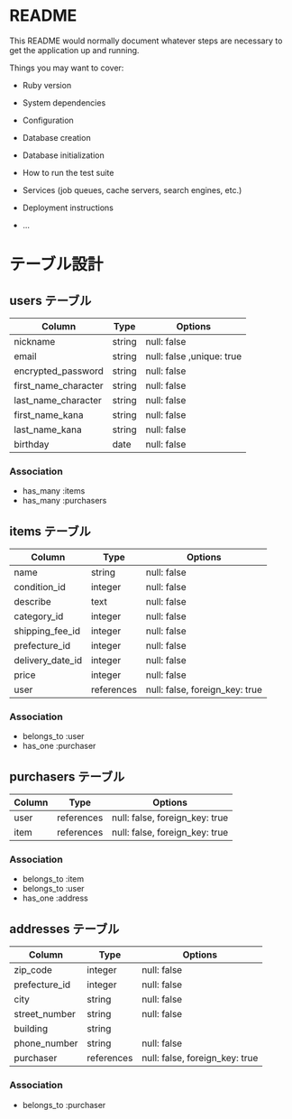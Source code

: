 # README

This README would normally document whatever steps are necessary to get the
application up and running.

Things you may want to cover:

* Ruby version

* System dependencies

* Configuration

* Database creation

* Database initialization

* How to run the test suite

* Services (job queues, cache servers, search engines, etc.)

* Deployment instructions

* ...

# テーブル設計

## users テーブル

| Column               | Type    | Options                  |
| -------------------- | ------- | ------------------------ |
| nickname             | string  | null: false              |
| email                | string  | null: false ,unique: true|
| encrypted_password   | string  | null: false              |
| first_name_character | string  | null: false              |
| last_name_character  | string  | null: false              |
| first_name_kana      | string  | null: false              |
| last_name_kana       | string  | null: false              |
| birthday             | date    | null: false              |
 
### Association

- has_many :items
- has_many :purchasers

## items テーブル

| Column             | Type       | Options                        |
| ------------------ | ---------- | ------------------------------ |
| name               | string     | null: false                    |
| condition_id       | integer    | null: false                    |
| describe           | text       | null: false                    | 
| category_id        | integer    | null: false                    |
| shipping_fee_id    | integer    | null: false                    |
| prefecture_id      | integer    | null: false                    |
| delivery_date_id   | integer    | null: false                    |
| price              | integer    | null: false                    |
| user               | references | null: false, foreign_key: true |


### Association

- belongs_to :user
- has_one    :purchaser

## purchasers テーブル

| Column             | Type       | Options                        |
| ------------------ | ---------- | ------------------------------ |
| user               | references | null: false, foreign_key: true |
| item               | references | null: false, foreign_key: true |
### Association

- belongs_to :item
- belongs_to :user
- has_one    :address

## addresses テーブル

| Column             | Type       | Options                        |
| ------------------ | ---------- | ------------------------------ |
| zip_code           | integer    | null: false                    |
| prefecture_id      | integer    | null: false                    |
| city               | string     | null: false                    |
| street_number      | string     | null: false                    | 
| building           | string     |                                |
| phone_number       | string     | null: false                    |
| purchaser          | references | null: false, foreign_key: true |



### Association

- belongs_to :purchaser